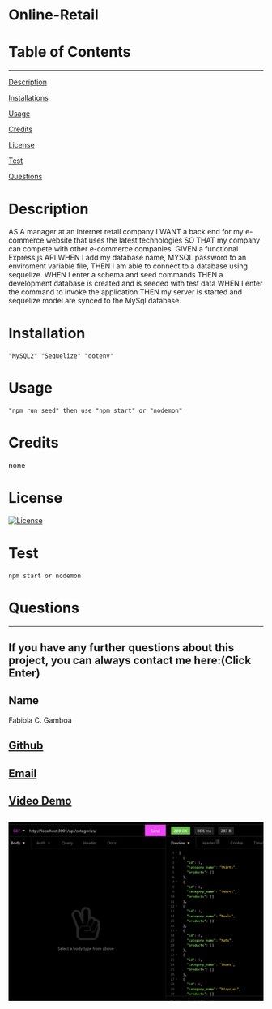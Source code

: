  
  # Online-Retail

  # Table of Contents
  _________________________________

[Description](#Description)

[Installations](#Installations)

[Usage](#Usage)

[Credits](#Credits)

[License](#License)

[Test](#Test)

[Questions](#Questions)
 

  # Description
   AS A manager at an internet retail company I WANT a back end for my e-commerce website that uses the latest technologies SO  THAT my company can compete with other e-commerce companies. GIVEN a functional Express.js API WHEN I add my database name, MYSQL password to an enviroment variable file, THEN I am able to connect to a database using sequelize. WHEN I enter a schema and seed commands THEN a development database is created and is seeded with test data WHEN I enter the command to invoke the application THEN my server is started and sequelize model are synced to the MySql database.

  # Installation
    "MySQL2" "Sequelize" "dotenv"

  # Usage
    "npm run seed" then use "npm start" or "nodemon"

  # Credits
  none

  # License
  [![License](https://img.shields.io/badge/License--blue.svg)](https://opensource.org/licenses/)
  
  # Test
    npm start or nodemon

  # Questions
  _________________________________

  ## If you have any further questions about this project, you can always contact me here:(Click Enter)

  ## Name
  Fabiola C. Gamboa

  ## [Github](https://github.com/Fabskickass)
  

  ## [Email](fabiscg79@gmail.com)

  ## [Video Demo](https://drive.google.com/file/d/1yycZKum0Byp9rmK1T61Cs3MyLPZmItM1/view)

  ## ![Image](images/insomnia-data-OR.png)

  
